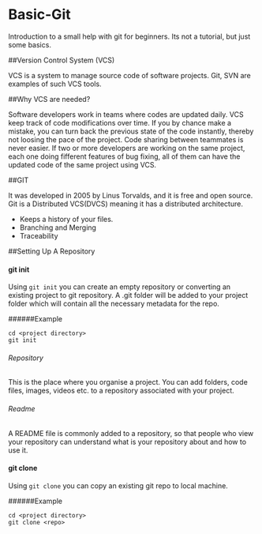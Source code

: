 # Basic-Git

Introduction to a small help with git for beginners. Its not a tutorial, but just some basics.

##Version Control System (VCS)

VCS is a system to manage source code of software projects. Git, SVN are examples of such VCS tools.

##Why VCS are needed?

Software developers work in teams where codes are updated daily. VCS keep track of code modifications over time. If you by chance make a mistake, you can turn back the previous state of the code instantly, thereby not loosing the pace of the project. Code sharing between teammates is never easier. If two or more developers are working on the same project, each one doing fifferent features of bug fixing, all of them can have the updated code of the same project using VCS.

##GIT

It was developed in 2005 by Linus Torvalds, and it is free and open source. Git is a Distributed VCS(DVCS) meaning it has a distributed architecture. 
- Keeps a history of your files.
- Branching and Merging
- Traceability

##Setting Up A Repository

#### git init
Using `git init` you can create an empty repository or converting an existing project to git repository. A .git folder will be added to your project folder which will contain all the necessary metadata for the repo.

######Example
```
cd <project directory>
git init
```

###### Repository 
This is the place where you organise a project. You can add folders, code files, images, videos etc. to a repository associated with your project. 
###### Readme
A README file is commonly added to a repository, so that people who view your repository can understand what is your repository about and how to use it.

#### git clone
Using `git clone` you can copy an existing git repo to local machine. 

######Example
```
cd <project directory>
git clone <repo>
```
